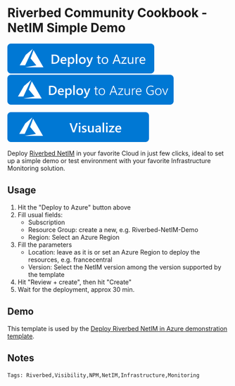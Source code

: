 # Riverbed Community Cookbook - NetIM Simple Demo

[![Deploy to Azure](https://raw.githubusercontent.com/Azure/azure-quickstart-templates/master/1-CONTRIBUTION-GUIDE/images/deploytoazure.svg?sanitize=true)](https://portal.azure.com/#create/Microsoft.Template/uri/https%3A%2F%2Fraw.githubusercontent.com%2Friverbed%2FRiverbed-Community-Toolkit%2Fmaster%2FNetIM%2FAzure-Cloud-Cookbooks%2F101-netim-simple-demo%2Fazuredeploy.json) [![Deploy to Azure Gov](https://raw.githubusercontent.com/Azure/azure-quickstart-templates/master/1-CONTRIBUTION-GUIDE/images/deploytoazuregov.svg?sanitize=true)](https://portal.azure.us/#create/Microsoft.Template/uri/https%3A%2F%2Fraw.githubusercontent.com%2Friverbed%2FRiverbed-Community-Toolkit%2Fmaster%2FNetIM%2FAzure-Cloud-Cookbooks%2F101-netim-simple-demo%2Fazuredeploy.json)

[![Visualize](https://raw.githubusercontent.com/Azure/azure-quickstart-templates/master/1-CONTRIBUTION-GUIDE/images/visualizebutton.svg?sanitize=true)](http://armviz.io/#/?load=https%3A%2F%2Fraw.githubusercontent.com%2Friverbed%2FRiverbed-Community-Toolkit%2Fmaster%2FNetIM%2FAzure-Cloud-Cookbooks%2F101-netim-simple-demo%2Fazuredeploy.json)

Deploy [Riverbed NetIM](https://www.riverbed.com/products/npm/netim) in your favorite Cloud in just few clicks, ideal to set up a simple demo or test environment with your favorite Infrastructure Monitoring solution.

## Usage

1. Hit the "Deploy to Azure" button above
2. Fill usual fields:
    - Subscription
    - Resource Group: create a new, e.g. Riverbed-NetIM-Demo
    - Region: Select an Azure Region
3. Fill the parameters
    - Location: leave as it is or set an Azure Region to deploy the resources, e.g. francecentral
    - Version: Select the NetIM version among the version supported by the template
4. Hit "Review + create", then hit "Create"
5. Wait for the deployment, approx 30 min.

## Demo

This template is used by the [Deploy Riverbed NetIM in Azure demonstration template](https://github.com/riverbed/Riverbed-Community-Toolkit/tree/master/NetIM/Azure-DeployNetIM).

## Notes

`Tags: Riverbed,Visibility,NPM,NetIM,Infrastructure,Monitoring`
